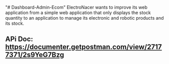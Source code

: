 "# Dashboard-Admin-Ecom"
ElectroNacer wants to improve its web application from a simple web application that only displays the stock quantity to an application to manage its electronic and robotic products and its stock.

## APi Doc: https://documenter.getpostman.com/view/27177371/2s9YeG7Bzg
